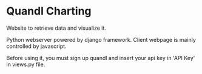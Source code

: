 # Quandl Charting

Website to retrieve data and visualize it.

Python webserver powered by django framework.
Client webpage is mainly controlled by javascript.

Before using it, you must sign up quandl and insert your api key in 'API Key' in views.py file.
